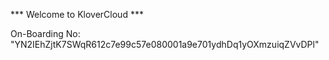 *** Welcome to KloverCloud ***

On-Boarding No: &#34;YN2IEhZjtK7SWqR612c7e99c57e080001a9e701ydhDq1yOXmzuiqZVvDPl&#34;
